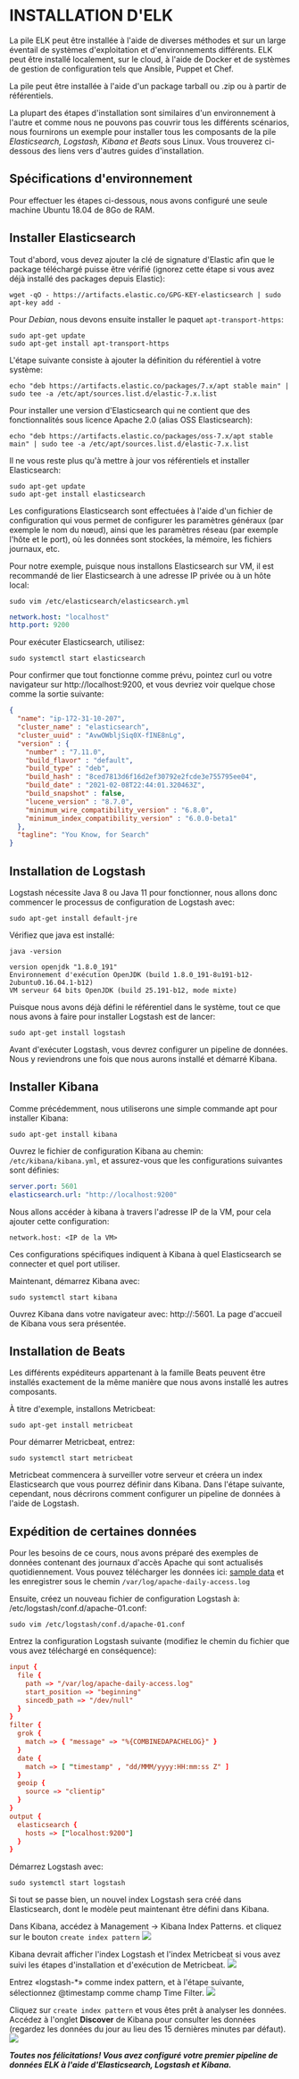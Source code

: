 INSTALLATION D'ELK
==
La pile ELK peut être installée à l'aide de diverses méthodes et sur un large
éventail de systèmes d'exploitation et d'environnements différents.
ELK peut être installé localement, sur le cloud, à l'aide de Docker et de
systèmes de gestion de configuration tels que Ansible, Puppet et Chef.

La pile peut être installée à l'aide d'un package tarball ou .zip ou à partir de référentiels.

La plupart des étapes d'installation sont similaires d'un environnement à l'autre
et comme nous ne pouvons pas couvrir tous les différents scénarios,
nous fournirons un exemple pour installer tous les composants de la pile
*Elasticsearch, Logstash, Kibana et Beats* sous Linux.
Vous trouverez ci-dessous des liens vers d'autres guides d'installation.

## Spécifications d'environnement
Pour effectuer les étapes ci-dessous, nous avons configuré une seule machine
Ubuntu 18.04 de 8Go de RAM.

## Installer Elasticsearch
Tout d'abord, vous devez ajouter la clé de signature d'Elastic afin que le package
téléchargé puisse être vérifié (ignorez cette étape si vous avez déjà installé
des packages depuis Elastic):
```
wget -qO - https://artifacts.elastic.co/GPG-KEY-elasticsearch | sudo apt-key add -
```
Pour *Debian*, nous devons ensuite installer le paquet `apt-transport-https`:
```
sudo apt-get update
sudo apt-get install apt-transport-https
```
L'étape suivante consiste à ajouter la définition du référentiel à votre système:
```
echo "deb https://artifacts.elastic.co/packages/7.x/apt stable main" | sudo tee -a /etc/apt/sources.list.d/elastic-7.x.list
```
Pour installer une version d'Elasticsearch qui ne contient que des fonctionnalités
sous licence Apache 2.0 (alias OSS Elasticsearch):
```
echo "deb https://artifacts.elastic.co/packages/oss-7.x/apt stable main" | sudo tee -a /etc/apt/sources.list.d/elastic-7.x.list
```
Il ne vous reste plus qu'à mettre à jour vos référentiels et installer Elasticsearch:
```
sudo apt-get update
sudo apt-get install elasticsearch
```
Les configurations Elasticsearch sont effectuées à l'aide d'un fichier de configuration
qui vous permet de configurer les paramètres généraux (par exemple le nom du nœud),
ainsi que les paramètres réseau (par exemple l'hôte et le port), où les données
sont stockées, la mémoire, les fichiers journaux, etc.

Pour notre exemple, puisque nous installons Elasticsearch sur VM, il est recommandé
de lier Elasticsearch à une adresse IP privée ou à un hôte local:
```
sudo vim /etc/elasticsearch/elasticsearch.yml
```
```yaml
network.host: "localhost"
http.port: 9200
```
Pour exécuter Elasticsearch, utilisez:
```
sudo systemctl start elasticsearch
```
Pour confirmer que tout fonctionne comme prévu, pointez curl ou votre navigateur
sur http://localhost:9200, et vous devriez voir quelque chose comme la sortie suivante:
```json
{
  "name": "ip-172-31-10-207",
  "cluster_name" : "elasticsearch",
  "cluster_uuid" : "AvwOWbljSiq0X-fINE8nLg",
  "version" : {
    "number" : "7.11.0",
    "build_flavor" : "default",
    "build_type" : "deb",
    "build_hash" : "8ced7813d6f16d2ef30792e2fcde3e755795ee04",
    "build_date" : "2021-02-08T22:44:01.320463Z",
    "build_snapshot" : false,
    "lucene_version" : "8.7.0",
    "minimum_wire_compatibility_version" : "6.8.0",
    "minimum_index_compatibility_version" : "6.0.0-beta1"
  },
  "tagline": "You Know, for Search"
}
```
## Installation de Logstash
Logstash nécessite Java 8 ou Java 11 pour fonctionner, nous allons donc commencer
le processus de configuration de Logstash avec:
```
sudo apt-get install default-jre
```
Vérifiez que java est installé:
```
java -version

version openjdk "1.8.0_191"
Environnement d'exécution OpenJDK (build 1.8.0_191-8u191-b12-2ubuntu0.16.04.1-b12)
VM serveur 64 bits OpenJDK (build 25.191-b12, mode mixte)
```
Puisque nous avons déjà défini le référentiel dans le système, tout ce que nous
avons à faire pour installer Logstash est de lancer:
```
sudo apt-get install logstash
```
Avant d'exécuter Logstash, vous devrez configurer un pipeline de données. Nous y
reviendrons une fois que nous aurons installé et démarré Kibana.

## Installer Kibana
Comme précédemment, nous utiliserons une simple commande apt pour installer Kibana:
```
sudo apt-get install kibana
```
Ouvrez le fichier de configuration Kibana au chemin: `/etc/kibana/kibana.yml`,
et assurez-vous que les configurations suivantes sont définies:
```yaml
server.port: 5601
elasticsearch.url: "http://localhost:9200"
```
Nous allons accéder à kibana à travers l'adresse IP de la VM, pour cela ajouter
cette configuration:
```
network.host: <IP de la VM>
```
Ces configurations spécifiques indiquent à Kibana à quel Elasticsearch se connecter
et quel port utiliser.

Maintenant, démarrez Kibana avec:
```
sudo systemctl start kibana
```
Ouvrez Kibana dans votre navigateur avec: http://<IP de la VM>:5601.
La page d'accueil de Kibana vous sera présentée.


## Installation de Beats
Les différents expéditeurs appartenant à la famille Beats peuvent être installés
exactement de la même manière que nous avons installé les autres composants.

À titre d'exemple, installons Metricbeat:
```
sudo apt-get install metricbeat
```
Pour démarrer Metricbeat, entrez:
```
sudo systemctl start metricbeat
```
Metricbeat commencera à surveiller votre serveur et créera un index Elasticsearch
que vous pourrez définir dans Kibana. Dans l'étape suivante, cependant, nous décrirons
comment configurer un pipeline de données à l'aide de Logstash.

## Expédition de certaines données
Pour les besoins de ce cours, nous avons préparé des exemples de données
contenant des journaux d'accès Apache qui sont actualisés quotidiennement.
Vous pouvez télécharger les données ici: [sample data](https://s3.amazonaws.com/logzio-elk/apache-daily-access.log) et les enregistrer sous le chemin `/var/log/apache-daily-access.log`

Ensuite, créez un nouveau fichier de configuration Logstash à: /etc/logstash/conf.d/apache-01.conf:
```
sudo vim /etc/logstash/conf.d/apache-01.conf
```
Entrez la configuration Logstash suivante (modifiez le chemin du fichier que vous avez téléchargé en conséquence):
```conf
input {
  file {
    path => "/var/log/apache-daily-access.log"
    start_position => "beginning"
    sincedb_path => "/dev/null"
  }
}
filter {
  grok {
    match => { "message" => "%{COMBINEDAPACHELOG}" }
  }
  date {
    match => [ "timestamp" , "dd/MMM/yyyy:HH:mm:ss Z" ]
  }
  geoip {
    source => "clientip"
  }
}
output {
  elasticsearch {
    hosts => ["localhost:9200"]
  }
}
```
Démarrez Logstash avec:
```
sudo systemctl start logstash
```
Si tout se passe bien, un nouvel index Logstash sera créé dans Elasticsearch,
dont le modèle peut maintenant être défini dans Kibana.

Dans Kibana, accédez à Management → Kibana Index Patterns. et cliquez sur le bouton
`create index pattern`
![](images/index-pattern-management.png)

Kibana devrait afficher l'index Logstash et l'index Metricbeat si vous avez suivi
les étapes d'installation et d'exécution de Metricbeat.
![](images/indices-created.png)

Entrez «logstash-*» comme index pattern, et à l'étape suivante, sélectionnez @timestamp
comme champ Time Filter.
![](images/kiban-define-index.png)

Cliquez sur `create index pattern` et vous êtes prêt à analyser les données.
Accédez à l'onglet **Discover** de Kibana pour consulter les données (regardez les
données du jour au lieu des 15 dernières minutes par défaut).
![](images/kibana-discoverpage.png)

***Toutes nos félicitations! Vous avez configuré votre premier pipeline de données ELK à l'aide d'Elasticsearch, Logstash et Kibana.***
